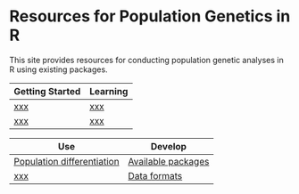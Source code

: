 # Resources for Population Genetics in R

This site provides resources for conducting population genetic analyses in R using existing packages.

| Getting Started | Learning |
|-----------------|----------|
| [xxx]() | [xxx]() | 
| [xxx]() | [xxx]() | 

| Use | Develop |
|-----------------|----------|
| [Population differentiation]() | [Available packages](PACKAGES.md) | 
| [xxx]() | [Data formats]() | 



